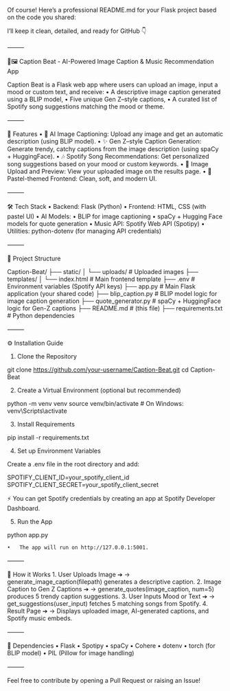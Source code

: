 Of course! Here’s a professional README.md for your Flask project based on the code you shared:

I’ll keep it clean, detailed, and ready for GitHub 👇

⸻

🎵🖼️ Caption Beat - AI-Powered Image Caption & Music Recommendation App

Caption Beat is a Flask web app where users can upload an image, input a mood or custom text, and receive:
	•	A descriptive image caption generated using a BLIP model,
	•	Five unique Gen Z–style captions,
	•	A curated list of Spotify song suggestions matching the mood or theme.

⸻

🚀 Features
	•	📸 AI Image Captioning: Upload any image and get an automatic description (using BLIP model).
	•	✨ Gen Z–style Caption Generation: Generate trendy, catchy captions from the image description (using spaCy + HuggingFace).
	•	🎶 Spotify Song Recommendations: Get personalized song suggestions based on your mood or custom keywords.
	•	📂 Image Upload and Preview: View your uploaded image on the results page.
	•	🎨 Pastel-themed Frontend: Clean, soft, and modern UI.

⸻

🛠️ Tech Stack
	•	Backend: Flask (Python)
	•	Frontend: HTML, CSS (with pastel UI)
	•	AI Models:
	•	BLIP for image captioning
	•	spaCy + Hugging Face models for quote generation
	•	Music API: Spotify Web API (Spotipy)
	•	Utilities: python-dotenv (for managing API credentials)

⸻

📂 Project Structure

Caption-Beat/
├── static/
│   └── uploads/       # Uploaded images
├── templates/
│   └── index.html      # Main frontend template
├── .env                # Environment variables (Spotify API keys)
├── app.py              # Main Flask application (your shared code)
├── blip_caption.py     # BLIP model logic for image caption generation
├── quote_generator.py  # spaCy + HuggingFace logic for Gen-Z captions
├── README.md           # (this file)
├── requirements.txt    # Python dependencies



⸻

⚙️ Installation Guide

1. Clone the Repository

git clone https://github.com/your-username/Caption-Beat.git
cd Caption-Beat

2. Create a Virtual Environment (optional but recommended)

python -m venv venv
source venv/bin/activate  # On Windows: venv\Scripts\activate

3. Install Requirements

pip install -r requirements.txt

4. Set up Environment Variables

Create a .env file in the root directory and add:

SPOTIFY_CLIENT_ID=your_spotify_client_id
SPOTIFY_CLIENT_SECRET=your_spotify_client_secret

⚡ You can get Spotify credentials by creating an app at Spotify Developer Dashboard.

5. Run the App

python app.py

	•	The app will run on http://127.0.0.1:5001.

⸻

🧠 How it Works
	1.	User Uploads Image ➔
→ generate_image_caption(filepath) generates a descriptive caption.
	2.	Image Caption to Gen Z Captions ➔
→ generate_quotes(image_caption, num=5) produces 5 trendy caption suggestions.
	3.	User Inputs Mood or Text ➔
→ get_suggestions(user_input) fetches 5 matching songs from Spotify.
	4.	Result Page ➔
→ Displays uploaded image, AI-generated captions, and Spotify music embeds.

⸻

🧩 Dependencies
	•	Flask
	•	Spotipy
	•	spaCy
	•	Cohere 
	•	dotenv
	•	torch (for BLIP model)
	•	PIL (Pillow for image handling)

⸻

Feel free to contribute by opening a Pull Request or raising an Issue!
